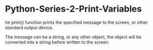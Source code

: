 # Python-Series-2-Print-Variables

he print() function prints the specified message to the screen, or other standard output device.<br>

The message can be a string, or any other object, the object will be converted into a string before written to the screen.
